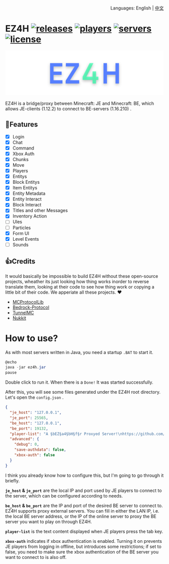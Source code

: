 <div align="right">
  Languages:
  English | 
  <a title="中文" href="/README_CN.md">中文</a>
</div>

# EZ4H [![releases](https://img.shields.io/github/v/release/FillAmeaPixelNetWork/EZ4H?display_name=tag&color=%231ab1ad)](https://github.com/FillAmeaPixelNetWork/EZ4H/releases) [![players](https://img.shields.io/bstats/players/10109)](https://bstats.org/plugin/bukkit/EZ4H/10109) [![servers](https://img.shields.io/bstats/servers/10109)](https://bstats.org/plugin/bukkit/EZ4H/10109) [![license](https://img.shields.io/github/license/FillAmeaPixelNetWork/EZ4H)](https://github.com/FillAmeaPixelNetWork/EZ4H/blob/main/LICENSE)

![EZ4H](/EZ4H.png)

EZ4H is a bridge/proxy between Minecraft: JE and Minecraft: BE, which allows JE-clients (1.12.2) to connect to BE-servers (1.16.210) .

## 🎉Features
- [x] Login
- [x] Chat
- [x] Command
- [X] Xbox Auth
- [X] Chunks
- [X] Move
- [X] Players
- [X] Entitys
- [X] Block Entitys
- [X] Item Entitys
- [X] Entity Metadata
- [X] Entity Interact
- [X] Block Interact
- [X] Titles and other Messages
- [X] Inventory Action
- [ ] UIes
- [ ] Particles
- [x] Form UI
- [X] Level Events
- [ ] Sounds

## 👍Credits
It would basically be impossible to build EZ4H without these open-source projects, wheather its just looking how thing works inorder to reverse translate them, looking at their code to see how thing work or copying a little bit of their code. We apperiate all these projects. ❤
- [MCProtocolLib](https://github.com/Steveice10/MCProtocolLib)
- [Bedrock-Protocol](https://github.com/CloudburstMC/Protocol)
- [TunnelMC](https://github.com/THEREALWWEFAN231/TunnelMC)
- [Nukkit](https://github.com/CloudburstMC/Nukkit/)

# How to use?
As with most servers written in Java, you need a startup `.BAT` to start it.  
~~~  powershell
@echo
java -jar ez4h.jar
pause
~~~
Double click to run it. 
When there is a `Done!` It was started successfully. 

After this, you will see some files generated under the EZ4H root directory. Let's open the `config.json` .

~~~json
{
  "je_host": "127.0.0.1",
  "je_port": 25565,
  "be_host": "127.0.0.1",
  "be_port": 19132,
  "player-list": "A §bEZ§a4§bH§f§r Proxyed Server!\nhttps://github.com/MeditationDev/EZ4H",
  "advanced": {
    "debug": 0,
    "save-authdata": false,
    "xbox-auth": false
  }
}
~~~
I think you already know how to configure this, but I'm going to go through it briefly.

**`je_host` & `je_port`**  are the local IP and port used by JE players to connect to the server, which can be configured according to needs. 

**`be_host` & `be_port`** are the IP and port of the desired BE server to connect to. EZ4H supports proxy external servers. You can fill in either the LAN IP, i.e. the local BE server address, or the IP of the online server to proxy the BE server you want to play on through EZ4H.

**`player-list`**  is the text content displayed when JE players press the tab key.

**`xbox-auth`** indicates if xbox authentication is enabled. Turning it on prevents JE players from logging in offline, but introduces some restrictions; if set to false, you need to make sure the xbox authentication of the BE server you want to connect to is also off.

